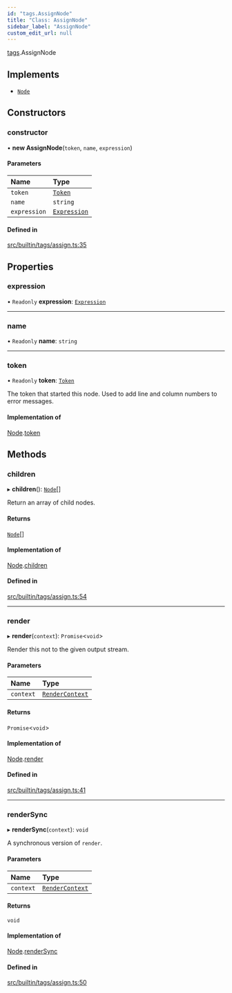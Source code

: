 ```yaml
---
id: "tags.AssignNode"
title: "Class: AssignNode"
sidebar_label: "AssignNode"
custom_edit_url: null
---
```


[tags](../namespaces/tags.md).AssignNode

## Implements

- [`Node`](../interfaces/Node.md)

## Constructors

### constructor

• **new AssignNode**(`token`, `name`, `expression`)

#### Parameters

| Name | Type |
| :------ | :------ |
| `token` | [`Token`](tokens.Token.md) |
| `name` | `string` |
| `expression` | [`Expression`](../interfaces/Expression.md) |

#### Defined in

[src/builtin/tags/assign.ts:35](https://github.com/jg-rp/liquidscript/blob/6bed77c/src/builtin/tags/assign.ts#L35)

## Properties

### expression

• `Readonly` **expression**: [`Expression`](../interfaces/Expression.md)

___

### name

• `Readonly` **name**: `string`

___

### token

• `Readonly` **token**: [`Token`](tokens.Token.md)

The token that started this node. Used to add line and column numbers
to error messages.

#### Implementation of

[Node](../interfaces/Node.md).[token](../interfaces/Node.md#token)

## Methods

### children

▸ **children**(): [`Node`](../interfaces/Node.md)[]

Return an array of child nodes.

#### Returns

[`Node`](../interfaces/Node.md)[]

#### Implementation of

[Node](../interfaces/Node.md).[children](../interfaces/Node.md#children)

#### Defined in

[src/builtin/tags/assign.ts:54](https://github.com/jg-rp/liquidscript/blob/6bed77c/src/builtin/tags/assign.ts#L54)

___

### render

▸ **render**(`context`): `Promise`<`void`\>

Render this not to the given output stream.

#### Parameters

| Name | Type |
| :------ | :------ |
| `context` | [`RenderContext`](RenderContext.md) |

#### Returns

`Promise`<`void`\>

#### Implementation of

[Node](../interfaces/Node.md).[render](../interfaces/Node.md#render)

#### Defined in

[src/builtin/tags/assign.ts:41](https://github.com/jg-rp/liquidscript/blob/6bed77c/src/builtin/tags/assign.ts#L41)

___

### renderSync

▸ **renderSync**(`context`): `void`

A synchronous version of `render`.

#### Parameters

| Name | Type |
| :------ | :------ |
| `context` | [`RenderContext`](RenderContext.md) |

#### Returns

`void`

#### Implementation of

[Node](../interfaces/Node.md).[renderSync](../interfaces/Node.md#rendersync)

#### Defined in

[src/builtin/tags/assign.ts:50](https://github.com/jg-rp/liquidscript/blob/6bed77c/src/builtin/tags/assign.ts#L50)
